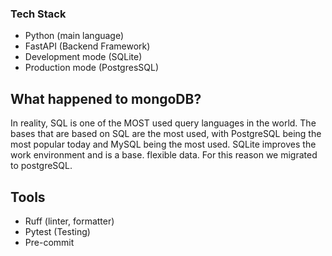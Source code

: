 ### Tech Stack

- Python (main language)
- FastAPI (Backend Framework)
- Development mode (SQLite)
- Production mode (PostgresSQL)

## What happened to mongoDB?

In reality, SQL is one of the MOST used query languages in the world. The bases that are based on SQL are the most used, with PostgreSQL being the most popular today and MySQL being the most used. SQLite improves the work environment and is a base. flexible data. For this reason we migrated to postgreSQL.

## Tools

- Ruff (linter, formatter)
- Pytest (Testing)
- Pre-commit
